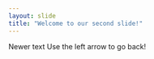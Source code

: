 ```yaml
---
layout: slide
title: "Welcome to our second slide!"
---
```

Newer text
Use the left arrow to go back!
